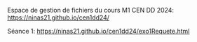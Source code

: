 Espace de gestion de fichiers du cours M1 CEN DD 2024: https://ninas21.github.io/cen1dd24/

Séance 1: https://ninas21.github.io/cen1dd24/exo1Requete.html
